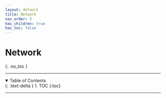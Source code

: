 ```yaml
---
layout: default
title: Network
nav_order: 5
has_children: true
has_toc: false
---
```

# Network
{: .no_toc }

---

<details open markdown="block">
  <summary>
    Table of Contents
  </summary>
  {: .text-delta }
1. TOC
{:toc}
</details>

---